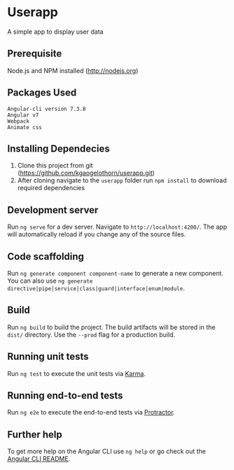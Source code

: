 # Userapp
A simple app to display user data

## Prerequisite
Node.js and NPM installed (http://nodejs.org)

## Packages Used
`Angular-cli version 7.3.8` <br />
`Angular v7` <br />
`Webpack` <br />
`Animate css`

## Installing Dependecies
1. Clone this project from git (https://github.com/kgaogelothorn/userapp.git)
2. After cloning navigate to the `userapp` folder run `npm install` to download required dependencies

## Development server
Run `ng serve` for a dev server. Navigate to `http://localhost:4200/`. The app will automatically reload if you change any of the source files.

## Code scaffolding

Run `ng generate component component-name` to generate a new component. You can also use `ng generate directive|pipe|service|class|guard|interface|enum|module`.

## Build

Run `ng build` to build the project. The build artifacts will be stored in the `dist/` directory. Use the `--prod` flag for a production build.

## Running unit tests

Run `ng test` to execute the unit tests via [Karma](https://karma-runner.github.io).

## Running end-to-end tests

Run `ng e2e` to execute the end-to-end tests via [Protractor](http://www.protractortest.org/).

## Further help

To get more help on the Angular CLI use `ng help` or go check out the
[Angular CLI README](https://github.com/angular/angular-cli/blob/master/README.md). 
